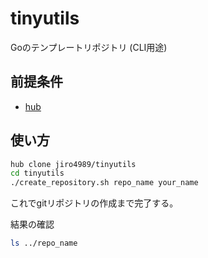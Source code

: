 # tinyutils

Goのテンプレートリポジトリ (CLI用途)

## 前提条件

- [hub](https://github.com/github/hub)

## 使い方

```bash
hub clone jiro4989/tinyutils
cd tinyutils
./create_repository.sh repo_name your_name
```

これでgitリポジトリの作成まで完了する。

結果の確認

```bash
ls ../repo_name
```
